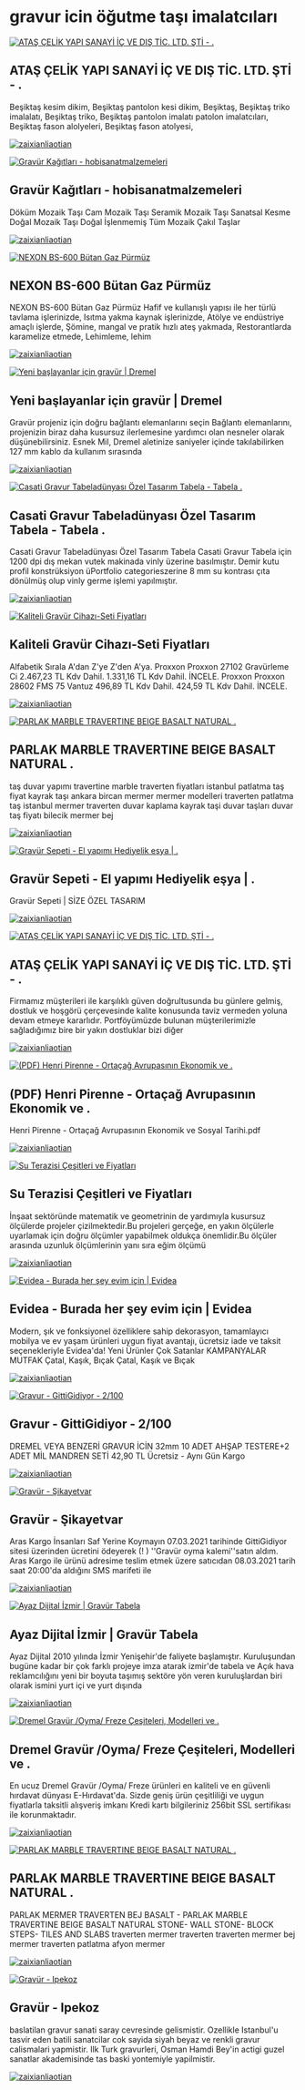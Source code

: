 # gravur icin öğutme taşı imalatcıları
<a href="https://mnn.zoosnet.net/LR/Chatpre.aspx?id=MNN94995150&p=https://topgrinding.com/" target="_blank">![ATAŞ ÇELİK YAPI SANAYİ İÇ VE DIŞ TİC. LTD. ŞTİ - .](https://github.com/technlg/images/blob/main/29.jpg)</a>
## ATAŞ ÇELİK YAPI SANAYİ İÇ VE DIŞ TİC. LTD. ŞTİ - .
Beşiktaş kesim dikim, Beşiktaş pantolon kesi dikim, Beşiktaş, Beşiktaş triko imalalatı, Beşiktaş triko, Beşiktaş pantolon imalatı patolon imalatcıları, Beşiktaş fason alolyeleri, Beşiktaş fason atolyesi,
<a href="https://mnn.zoosnet.net/LR/Chatpre.aspx?id=MNN94995150&p=https://topgrinding.com/" target="_blank"><img src="https://github.com/technlg/images/raw/main/chat11.jpg" alt="zaixianliaotian"/></a><a href="//whatsapp.shibangsoft.com/WhatsApp.php" ><img src="https://github.com/technlg/images/raw/main/chat11.png" alt=""></a>
<a href="https://mnn.zoosnet.net/LR/Chatpre.aspx?id=MNN94995150&p=https://topgrinding.com/" target="_blank">![Gravür Kağıtları - hobisanatmalzemeleri](https://github.com/technlg/images/blob/main/52.jpg)</a>
## Gravür Kağıtları - hobisanatmalzemeleri
Döküm Mozaik Taşı Cam Mozaik Taşı Seramik Mozaik Taşı Sanatsal Kesme Doğal Mozaik Taşı Doğal İşlenmemiş Tüm Mozaik Çakıl Taşlar
<a href="https://mnn.zoosnet.net/LR/Chatpre.aspx?id=MNN94995150&p=https://topgrinding.com/" target="_blank"><img src="https://github.com/technlg/images/raw/main/chat11.jpg" alt="zaixianliaotian"/></a><a href="//whatsapp.shibangsoft.com/WhatsApp.php" ><img src="https://github.com/technlg/images/raw/main/chat11.png" alt=""></a>
<a href="https://mnn.zoosnet.net/LR/Chatpre.aspx?id=MNN94995150&p=https://topgrinding.com/" target="_blank">![NEXON BS-600 Bütan Gaz Pürmüz](https://github.com/technlg/images/blob/main/15.jpg)</a>
## NEXON BS-600 Bütan Gaz Pürmüz
NEXON BS-600 Bütan Gaz Pürmüz Hafif ve kullanışlı yapısı ile her türlü tavlama işlerinizde, Isıtma yakma kaynak işlerinizde, Atölye ve endüstriye amaçlı işlerde, Şömine, mangal ve pratik hızlı ateş yakmada, Restorantlarda karamelize etmede, Lehimleme, lehim 
<a href="https://mnn.zoosnet.net/LR/Chatpre.aspx?id=MNN94995150&p=https://topgrinding.com/" target="_blank"><img src="https://github.com/technlg/images/raw/main/chat11.jpg" alt="zaixianliaotian"/></a><a href="//whatsapp.shibangsoft.com/WhatsApp.php" ><img src="https://github.com/technlg/images/raw/main/chat11.png" alt=""></a>
<a href="https://mnn.zoosnet.net/LR/Chatpre.aspx?id=MNN94995150&p=https://topgrinding.com/" target="_blank">![Yeni başlayanlar için gravür | Dremel](https://github.com/technlg/images/blob/main/42.jpg)</a>
## Yeni başlayanlar için gravür | Dremel
Gravür projeniz için doğru bağlantı elemanlarını seçin Bağlantı elemanlarını, projenizin biraz daha kusursuz ilerlemesine yardımcı olan nesneler olarak düşünebilirsiniz. Esnek Mil, Dremel aletinize saniyeler içinde takılabilirken 127 mm kablo da kullanım sırasında 
<a href="https://mnn.zoosnet.net/LR/Chatpre.aspx?id=MNN94995150&p=https://topgrinding.com/" target="_blank"><img src="https://github.com/technlg/images/raw/main/chat11.jpg" alt="zaixianliaotian"/></a><a href="//whatsapp.shibangsoft.com/WhatsApp.php" ><img src="https://github.com/technlg/images/raw/main/chat11.png" alt=""></a>
<a href="https://mnn.zoosnet.net/LR/Chatpre.aspx?id=MNN94995150&p=https://topgrinding.com/" target="_blank">![Casati Gravur Tabeladünyası Özel Tasarım Tabela - Tabela .](https://github.com/technlg/images/blob/main/6.jpg)</a>
## Casati Gravur Tabeladünyası Özel Tasarım Tabela - Tabela .
Casati Gravur Tabeladünyası Özel Tasarım Tabela Casati Gravur Tabela için 1200 dpi dış mekan vutek makinada vinly üzerine basılmıştır. Demir kutu profil konstrüksiyon üPortfolio categorieszerine 8 mm su kontrası çıta dönülmüş olup vinly germe işlemi yapılmıştır.
<a href="https://mnn.zoosnet.net/LR/Chatpre.aspx?id=MNN94995150&p=https://topgrinding.com/" target="_blank"><img src="https://github.com/technlg/images/raw/main/chat11.jpg" alt="zaixianliaotian"/></a><a href="//whatsapp.shibangsoft.com/WhatsApp.php" ><img src="https://github.com/technlg/images/raw/main/chat11.png" alt=""></a>
<a href="https://mnn.zoosnet.net/LR/Chatpre.aspx?id=MNN94995150&p=https://topgrinding.com/" target="_blank">![Kaliteli Gravür Cihazı-Seti Fiyatları](https://github.com/technlg/images/blob/main/33.jpg)</a>
## Kaliteli Gravür Cihazı-Seti Fiyatları
Alfabetik Sırala A'dan Z'ye Z'den A'ya. Proxxon Proxxon 27102 Gravürleme Ci 2.467,23 TL Kdv Dahil. 1.331,16 TL Kdv Dahil. İNCELE. Proxxon Proxxon 28602 FMS 75 Vantuz 496,89 TL Kdv Dahil. 424,59 TL Kdv Dahil. İNCELE.
<a href="https://mnn.zoosnet.net/LR/Chatpre.aspx?id=MNN94995150&p=https://topgrinding.com/" target="_blank"><img src="https://github.com/technlg/images/raw/main/chat11.jpg" alt="zaixianliaotian"/></a><a href="//whatsapp.shibangsoft.com/WhatsApp.php" ><img src="https://github.com/technlg/images/raw/main/chat11.png" alt=""></a>
<a href="https://mnn.zoosnet.net/LR/Chatpre.aspx?id=MNN94995150&p=https://topgrinding.com/" target="_blank">![PARLAK MARBLE TRAVERTINE BEIGE BASALT NATURAL .](https://github.com/technlg/images/blob/main/50.jpg)</a>
## PARLAK MARBLE TRAVERTINE BEIGE BASALT NATURAL .
taş duvar yapımı travertine marble traverten fiyatları istanbul patlatma taş fiyat kayrak taşı ankara bircan mermer mermer modelleri traverten patlatma taş istanbul mermer traverten duvar kaplama kayrak taşi duvar taşları duvar taş fiyatı bilecik mermer bej 
<a href="https://mnn.zoosnet.net/LR/Chatpre.aspx?id=MNN94995150&p=https://topgrinding.com/" target="_blank"><img src="https://github.com/technlg/images/raw/main/chat11.jpg" alt="zaixianliaotian"/></a><a href="//whatsapp.shibangsoft.com/WhatsApp.php" ><img src="https://github.com/technlg/images/raw/main/chat11.png" alt=""></a>
<a href="https://mnn.zoosnet.net/LR/Chatpre.aspx?id=MNN94995150&p=https://topgrinding.com/" target="_blank">![Gravür Sepeti - El yapımı Hediyelik eşya | .](https://github.com/technlg/images/blob/main/1.jpg)</a>
## Gravür Sepeti - El yapımı Hediyelik eşya | .
Gravür Sepeti | SİZE ÖZEL TASARIM
<a href="https://mnn.zoosnet.net/LR/Chatpre.aspx?id=MNN94995150&p=https://topgrinding.com/" target="_blank"><img src="https://github.com/technlg/images/raw/main/chat11.jpg" alt="zaixianliaotian"/></a><a href="//whatsapp.shibangsoft.com/WhatsApp.php" ><img src="https://github.com/technlg/images/raw/main/chat11.png" alt=""></a>
<a href="https://mnn.zoosnet.net/LR/Chatpre.aspx?id=MNN94995150&p=https://topgrinding.com/" target="_blank">![ATAŞ ÇELİK YAPI SANAYİ İÇ VE DIŞ TİC. LTD. ŞTİ - .](https://github.com/technlg/images/blob/main/46.jpg)</a>
## ATAŞ ÇELİK YAPI SANAYİ İÇ VE DIŞ TİC. LTD. ŞTİ - .
Firmamız müşterileri ile karşılıklı güven doğrultusunda bu günlere gelmiş, dostluk ve hoşgörü çerçevesinde kalite konusunda taviz vermeden yoluna devam etmeye kararlıdır. Portföyümüzde bulunan müşterilerimizle sağladığımız bire bir yakın dostluklar bizi diğer 
<a href="https://mnn.zoosnet.net/LR/Chatpre.aspx?id=MNN94995150&p=https://topgrinding.com/" target="_blank"><img src="https://github.com/technlg/images/raw/main/chat11.jpg" alt="zaixianliaotian"/></a><a href="//whatsapp.shibangsoft.com/WhatsApp.php" ><img src="https://github.com/technlg/images/raw/main/chat11.png" alt=""></a>
<a href="https://mnn.zoosnet.net/LR/Chatpre.aspx?id=MNN94995150&p=https://topgrinding.com/" target="_blank">![(PDF) Henri Pirenne - Ortaçağ Avrupasının Ekonomik ve .](https://github.com/technlg/images/blob/main/26.jpg)</a>
## (PDF) Henri Pirenne - Ortaçağ Avrupasının Ekonomik ve .
Henri Pirenne - Ortaçağ Avrupasının Ekonomik ve Sosyal Tarihi.pdf
<a href="https://mnn.zoosnet.net/LR/Chatpre.aspx?id=MNN94995150&p=https://topgrinding.com/" target="_blank"><img src="https://github.com/technlg/images/raw/main/chat11.jpg" alt="zaixianliaotian"/></a><a href="//whatsapp.shibangsoft.com/WhatsApp.php" ><img src="https://github.com/technlg/images/raw/main/chat11.png" alt=""></a>
<a href="https://mnn.zoosnet.net/LR/Chatpre.aspx?id=MNN94995150&p=https://topgrinding.com/" target="_blank">![Su Terazisi Çeşitleri ve Fiyatları](https://github.com/technlg/images/blob/main/44.jpg)</a>
## Su Terazisi Çeşitleri ve Fiyatları
İnşaat sektöründe matematik ve geometrinin de yardımıyla kusursuz ölçülerde projeler çizilmektedir.Bu projeleri gerçeğe, en yakın ölçülerle uyarlamak için doğru ölçümler yapabilmek oldukça önemlidir.Bu ölçüler arasında uzunluk ölçümlerinin yanı sıra eğim ölçümü 
<a href="https://mnn.zoosnet.net/LR/Chatpre.aspx?id=MNN94995150&p=https://topgrinding.com/" target="_blank"><img src="https://github.com/technlg/images/raw/main/chat11.jpg" alt="zaixianliaotian"/></a><a href="//whatsapp.shibangsoft.com/WhatsApp.php" ><img src="https://github.com/technlg/images/raw/main/chat11.png" alt=""></a>
<a href="https://mnn.zoosnet.net/LR/Chatpre.aspx?id=MNN94995150&p=https://topgrinding.com/" target="_blank">![Evidea - Burada her şey evim için | Evidea](https://github.com/technlg/images/blob/main/54.jpg)</a>
## Evidea - Burada her şey evim için | Evidea
Modern, şık ve fonksiyonel özelliklere sahip dekorasyon, tamamlayıcı mobilya ve ev yaşam ürünleri uygun fiyat avantajı, ücretsiz iade ve taksit seçenekleriyle Evidea'da! Yeni Ürünler Çok Satanlar KAMPANYALAR MUTFAK Çatal, Kaşık, Bıçak Çatal, Kaşık ve Bıçak
<a href="https://mnn.zoosnet.net/LR/Chatpre.aspx?id=MNN94995150&p=https://topgrinding.com/" target="_blank"><img src="https://github.com/technlg/images/raw/main/chat11.jpg" alt="zaixianliaotian"/></a><a href="//whatsapp.shibangsoft.com/WhatsApp.php" ><img src="https://github.com/technlg/images/raw/main/chat11.png" alt=""></a>
<a href="https://mnn.zoosnet.net/LR/Chatpre.aspx?id=MNN94995150&p=https://topgrinding.com/" target="_blank">![Gravur - GittiGidiyor - 2/100](https://github.com/technlg/images/blob/main/35.jpg)</a>
## Gravur - GittiGidiyor - 2/100
DREMEL VEYA BENZERİ GRAVUR İCİN 32mm 10 ADET AHŞAP TESTERE+2 ADET MİL MANDREN SETİ 42,90 TL Ücretsiz - Aynı Gün Kargo
<a href="https://mnn.zoosnet.net/LR/Chatpre.aspx?id=MNN94995150&p=https://topgrinding.com/" target="_blank"><img src="https://github.com/technlg/images/raw/main/chat11.jpg" alt="zaixianliaotian"/></a><a href="//whatsapp.shibangsoft.com/WhatsApp.php" ><img src="https://github.com/technlg/images/raw/main/chat11.png" alt=""></a>
<a href="https://mnn.zoosnet.net/LR/Chatpre.aspx?id=MNN94995150&p=https://topgrinding.com/" target="_blank">![Gravür - Şikayetvar](https://github.com/technlg/images/blob/main/55.jpg)</a>
## Gravür - Şikayetvar
Aras Kargo İnsanları Saf Yerine Koymayın 07.03.2021 tarihinde GittiGidiyor sitesi üzerinden ücretini ödeyerek (! ) ''Gravür oyma kalemi''satın aldım. Aras Kargo ile ürünü adresime teslim etmek üzere satıcıdan 08.03.2021 tarih saat 20:00'da aldığını SMS marifeti ile 
<a href="https://mnn.zoosnet.net/LR/Chatpre.aspx?id=MNN94995150&p=https://topgrinding.com/" target="_blank"><img src="https://github.com/technlg/images/raw/main/chat11.jpg" alt="zaixianliaotian"/></a><a href="//whatsapp.shibangsoft.com/WhatsApp.php" ><img src="https://github.com/technlg/images/raw/main/chat11.png" alt=""></a>
<a href="https://mnn.zoosnet.net/LR/Chatpre.aspx?id=MNN94995150&p=https://topgrinding.com/" target="_blank">![Ayaz Dijital İzmir | Gravür Tabela](https://github.com/technlg/images/blob/main/9.jpg)</a>
## Ayaz Dijital İzmir | Gravür Tabela
Ayaz Dijital 2010 yılında İzmir Yenişehir'de faliyete başlamıştır. Kuruluşundan bugüne kadar bir çok farklı projeye imza atarak izmir'de tabela ve Açık hava reklamcılığını yeni bir boyuta taşımış sektöre yön veren kuruluşlardan biri olarak ismini yurt içi ve yurt dışında
<a href="https://mnn.zoosnet.net/LR/Chatpre.aspx?id=MNN94995150&p=https://topgrinding.com/" target="_blank"><img src="https://github.com/technlg/images/raw/main/chat11.jpg" alt="zaixianliaotian"/></a><a href="//whatsapp.shibangsoft.com/WhatsApp.php" ><img src="https://github.com/technlg/images/raw/main/chat11.png" alt=""></a>
<a href="https://mnn.zoosnet.net/LR/Chatpre.aspx?id=MNN94995150&p=https://topgrinding.com/" target="_blank">![Dremel Gravür /Oyma/ Freze Çeşiteleri, Modelleri ve .](https://github.com/technlg/images/blob/main/3.jpg)</a>
## Dremel Gravür /Oyma/ Freze Çeşiteleri, Modelleri ve .
En ucuz Dremel Gravür /Oyma/ Freze ürünleri en kaliteli ve en güvenli hırdavat dünyası E-Hırdavat'da. Sizde geniş ürün çeşitliliği ve uygun fiyatlarla taksitli alışveriş imkanı Kredi kartı bilgileriniz 256bit SSL sertifikası ile korunmaktadır.
<a href="https://mnn.zoosnet.net/LR/Chatpre.aspx?id=MNN94995150&p=https://topgrinding.com/" target="_blank"><img src="https://github.com/technlg/images/raw/main/chat11.jpg" alt="zaixianliaotian"/></a><a href="//whatsapp.shibangsoft.com/WhatsApp.php" ><img src="https://github.com/technlg/images/raw/main/chat11.png" alt=""></a>
<a href="https://mnn.zoosnet.net/LR/Chatpre.aspx?id=MNN94995150&p=https://topgrinding.com/" target="_blank">![PARLAK MARBLE TRAVERTINE BEIGE BASALT NATURAL .](https://github.com/technlg/images/blob/main/33.jpg)</a>
## PARLAK MARBLE TRAVERTINE BEIGE BASALT NATURAL .
PARLAK MERMER TRAVERTEN BEJ BASALT - PARLAK MARBLE TRAVERTINE BEIGE BASALT NATURAL STONE- WALL STONE- BLOCK STEPS- TILES AND SLABS traverten mermer traverten traverten mermer bej mermer traverten patlatma afyon mermer 
<a href="https://mnn.zoosnet.net/LR/Chatpre.aspx?id=MNN94995150&p=https://topgrinding.com/" target="_blank"><img src="https://github.com/technlg/images/raw/main/chat11.jpg" alt="zaixianliaotian"/></a><a href="//whatsapp.shibangsoft.com/WhatsApp.php" ><img src="https://github.com/technlg/images/raw/main/chat11.png" alt=""></a>
<a href="https://mnn.zoosnet.net/LR/Chatpre.aspx?id=MNN94995150&p=https://topgrinding.com/" target="_blank">![Gravür - Ipekoz](https://github.com/technlg/images/blob/main/10.jpg)</a>
## Gravür - Ipekoz
baslatilan gravur sanati saray cevresinde gelismistir. Ozellikle Istanbul'u tasvir eden batili sanatcilar cok sayida siyah beyaz ve renkli gravur calismalari yapmistir. Ilk Turk gravurleri, Osman Hamdi Bey'in actigi guzel sanatlar akademisinde tas baski yontemiyle yapilmistir.
<a href="https://mnn.zoosnet.net/LR/Chatpre.aspx?id=MNN94995150&p=https://topgrinding.com/" target="_blank"><img src="https://github.com/technlg/images/raw/main/chat11.jpg" alt="zaixianliaotian"/></a><a href="//whatsapp.shibangsoft.com/WhatsApp.php" ><img src="https://github.com/technlg/images/raw/main/chat11.png" alt=""></a>
